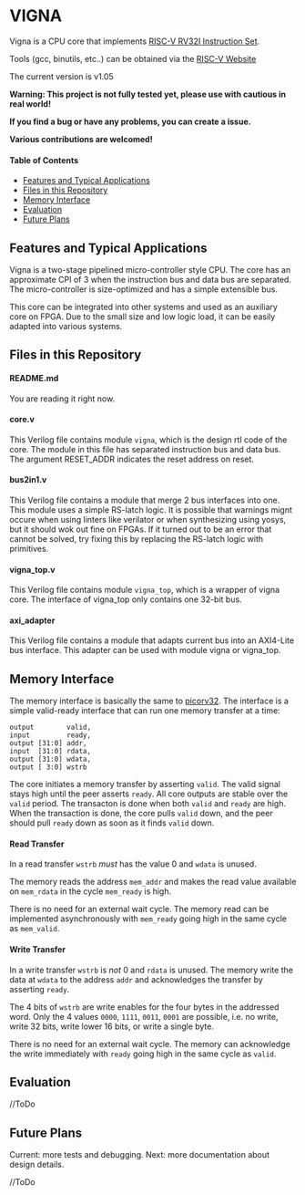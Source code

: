 # VIGNA

Vigna is a CPU core that implements [RISC-V RV32I Instruction Set](http://riscv.org).

Tools (gcc, binutils, etc..) can be obtained via the [RISC-V Website](https://riscv.org/software-status/)

The current version is v1.05

**Warning: This project is not fully tested yet, please use with cautious in real world!**

**If you find a bug or have any problems, you can create a issue.**

**Various contributions are welcomed!**


#### Table of Contents

- [Features and Typical Applications](#features-and-typical-applications)
- [Files in this Repository](#files-in-this-repository)
- [Memory Interface](#memory-interface)
- [Evaluation](#evaluation)
- [Future Plans](#future-plans)

Features and Typical Applications
--------------------------------
Vigna is a two-stage pipelined micro-controller style CPU. The core has an approximate CPI of 3 when the instruction bus and data bus are separated. The micro-controller is size-optimized and has a simple extensible bus.

This core can be integrated into other systems and used as an auxiliary core on FPGA. Due to the small size and low logic load, it can be easily adapted into various systems.

Files in this Repository
-----------------
#### README.md
You are reading it right now.

#### core.v
This Verilog file contains module `vigna`, which is the design rtl code of the core. The module in this file has separated instruction bus and data bus. The argument RESET_ADDR indicates the reset address on reset.

#### bus2in1.v
This Verilog file contains a module that merge 2 bus interfaces into one. This module uses a simple RS-latch logic. It is possible that warnings mignt occure when using linters like verilator or when synthesizing using yosys, but it should wok out fine on FPGAs. If it turned out to be an error that cannot be solved, try fixing this by replacing the RS-latch logic with primitives.

#### vigna_top.v
This Verilog file contains module `vigna_top`, which is a wrapper of vigna core. The interface of vigna_top only contains one 32-bit bus.

#### axi_adapter
This Verilog file contains a module that adapts current bus into an AXI4-Lite bus interface. This adapter can be used with module vigna or vigna_top.

Memory Interface
-----------------
The memory interface is basically the same to [picorv32](https://github.com/YosysHQ/picorv32). The interface is a simple valid-ready interface that can run one memory transfer at a time:

    output        valid,
    input         ready,
    output [31:0] addr,
    input  [31:0] rdata,
    output [31:0] wdata,
    output [ 3:0] wstrb

The core initiates a memory transfer by asserting `valid`. The valid signal stays high until the peer asserts `ready`. All core outputs are stable over the `valid` period. The transacton is done when both `valid` and `ready` are high. When the transaction is done, the core pulls `valid` down, and the peer should pull `ready` down as soon as it finds `valid` down.

#### Read Transfer

In a read transfer `wstrb` *must* has the value 0 and `wdata` is unused.

The memory reads the address `mem_addr` and makes the read value available on `mem_rdata` in the cycle `mem_ready` is high.

There is no need for an external wait cycle. The memory read can be implemented asynchronously with `mem_ready` going high in the same cycle as `mem_valid`.


#### Write Transfer
In a write transfer `wstrb` is *not* 0 and `rdata` is unused. The memory write the data at `wdata` to the address `addr` and acknowledges the transfer by asserting `ready`.

The 4 bits of `wstrb` are write enables for the four bytes in the addressed
word. Only the 4 values `0000`, `1111`, `0011`, `0001` are possible, i.e. no write, write 32 bits, 
write lower 16 bits, or write a single byte.

There is no need for an external wait cycle. The memory can acknowledge the
write immediately  with `ready` going high in the same cycle as `valid`.

Evaluation
----------
//ToDo

Future Plans
---------
Current: more tests and debugging.
Next: more documentation about design details.

//ToDo